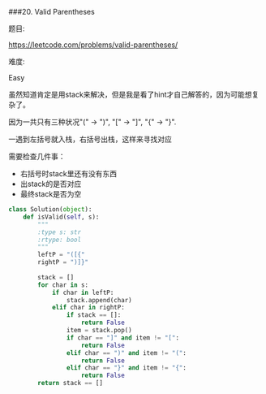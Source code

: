 ###20. Valid Parentheses

题目:

<https://leetcode.com/problems/valid-parentheses/>


难度:

Easy


虽然知道肯定是用stack来解决，但是我是看了hint才自己解答的，因为可能想复杂了。

因为一共只有三种状况"(" -> ")", "[" -> "]", "{" -> "}".

一遇到左括号就入栈，右括号出栈，这样来寻找对应

需要检查几件事：

- 右括号时stack里还有没有东西
- 出stack的是否对应
- 最终stack是否为空



```python
class Solution(object):
    def isValid(self, s):
        """
        :type s: str
        :rtype: bool
        """
        leftP = "([{"
        rightP = ")]}"
        
        stack = []
        for char in s:
            if char in leftP:
                stack.append(char)
            elif char in rightP:
                if stack == []:
                    return False
                item = stack.pop()
                if char == "]" and item != "[":
                    return False
                elif char == ")" and item != "(":
                    return False
                elif char == "}" and item != "{":
                    return False
        return stack == []
```

